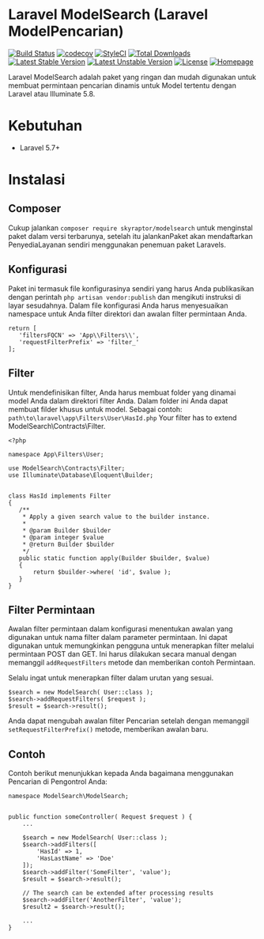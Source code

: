 # Laravel ModelSearch (Laravel ModelPencarian)
[![Build Status](https://travis-ci.org/bumbummen99/laravel-modelsearch.png?branch=master)](https://travis-ci.org/bumbummen99/laravel-modelsearch)
[![codecov](https://codecov.io/gh/bumbummen99/laravel-modelsearch/branch/master/graph/badge.svg)](https://codecov.io/gh/bumbummen99/laravel-modelsearch)
[![StyleCI](https://styleci.io/repos/159666547/shield?branch=master)](https://styleci.io/repos/159666547)
[![Total Downloads](https://poser.pugx.org/skyraptor/modelsearch/downloads.png)](https://packagist.org/packages/skyraptor/modelsearch)
[![Latest Stable Version](https://poser.pugx.org/skyraptor/modelsearch/v/stable)](https://packagist.org/packages/skyraptor/modelsearch)
[![Latest Unstable Version](https://poser.pugx.org/skyraptor/modelsearch/v/unstable)](https://packagist.org/packages/skyraptor/modelsearch)
[![License](https://poser.pugx.org/skyraptor/modelsearch/license)](https://packagist.org/packages/skyraptor/modelsearch)
[![Homepage](https://img.shields.io/badge/homepage-skyraptor.eu-informational.svg?style=flat&logo=appveyor)](https://skyraptor.eu)

 Laravel ModelSearch adalah paket yang ringan dan mudah digunakan untuk membuat permintaan pencarian dinamis untuk Model tertentu dengan Laravel atau Illuminate 5.8.

 # Kebutuhan
 - Laravel 5.7+

 # Instalasi
 ## Composer

 Cukup jalankan ```composer require skyraptor/modelsearch``` untuk menginstal paket dalam versi terbarunya, setelah itu jalankanPaket akan mendaftarkan PenyediaLayanan sendiri menggunakan penemuan paket Laravels.

## Konfigurasi

 Paket ini termasuk file konfigurasinya sendiri yang harus Anda publikasikan dengan perintah ```php artisan vendor:publish``` dan mengikuti instruksi di layar sesudahnya. Dalam file konfigurasi Anda harus menyesuaikan namespace untuk Anda filter direktori dan awalan filter permintaan Anda.

 ```
return [
    'filtersFQCN' => 'App\\Filters\\',
    'requestFilterPrefix' => 'filter_'
];
 ```

## Filter

 Untuk mendefinisikan filter, Anda harus membuat folder yang dinamai model Anda dalam direktori filter Anda. Dalam folder ini Anda dapat membuat filder khusus untuk model.
 Sebagai contoh:   
 ```path\to\laravel\app\Filters\User\HasId.php```
 Your filter has to extend ModelSearch\Contracts\Filter.

 ```
 <?php

namespace App\Filters\User;

use ModelSearch\Contracts\Filter;
use Illuminate\Database\Eloquent\Builder;


class HasId implements Filter
{
    /**
     * Apply a given search value to the builder instance.
     *
     * @param Builder $builder
     * @param integer $value
     * @return Builder $builder
     */
    public static function apply(Builder $builder, $value)
    {
        return $builder->where( 'id', $value );
    }
}
 ```


## Filter Permintaan
 Awalan filter permintaan dalam konfigurasi menentukan awalan yang digunakan untuk nama filter dalam parameter permintaan. Ini dapat digunakan untuk memungkinkan pengguna untuk menerapkan filter melalui permintaan POST dan GET. Ini harus dilakukan secara manual dengan memanggil ```addRequestFilters``` metode dan memberikan contoh Permintaan.

 Selalu ingat untuk menerapkan filter dalam urutan yang sesuai.
 ```
 $search = new ModelSearch( User::class );
 $search->addRequestFilters( $request );
 $result = $search->result();
 ```

Anda dapat mengubah awalan filter Pencarian setelah dengan memanggil ```setRequestFilterPrefix()``` metode, memberikan awalan baru.

## Contoh

Contoh berikut menunjukkan kepada Anda bagaimana menggunakan Pencarian di Pengontrol Anda:

```
namespace ModelSearch\ModelSearch;


public function someController( Request $request ) {
    ...

    $search = new ModelSearch( User::class );
    $search->addFilters([
        'HasId' => 1,
        'HasLastName' => 'Doe'
    ]);
    $search->addFilter('SomeFilter', 'value');
    $result = $search->result();

    // The search can be extended after processing results
    $search->addFilter('AnotherFilter', 'value');
    $result2 = $search->result();

    ...
}
```